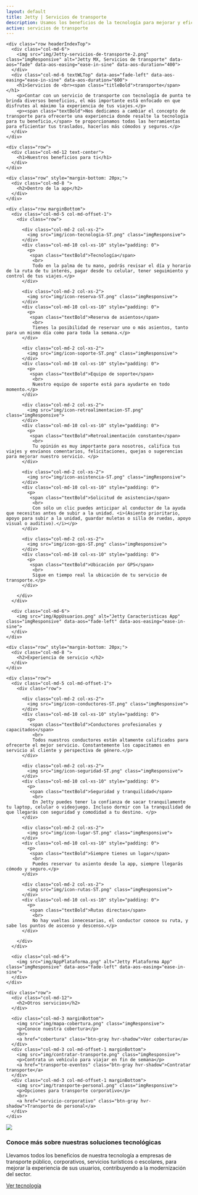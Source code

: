 ```yaml
---
layout: default
title: Jetty | Servicios de transporte
description: Usamos los beneficios de la tecnología para mejorar y eficientar tu movilidad en la ciudad, Nosotros nos encargamos de ofrecerte el mejor servicio,    Soluciones Tecnológicas.
active: servicios de transporte
---
```


<div class="container-fluid">
  <div class="container marginBottom">

    <div class="row headerIndexTop">
      <div class="col-md-6">
        <img src="img/Jetty-servicios-de-transporte-2.png" class="imgResponsive" alt="Jetty MX, Servicios de transporte" data-aos="fade" data-aos-easing="ease-in-sine" data-aos-duration="400">
      </div>
      <div class="col-md-6 textWLTop" data-aos="fade-left" data-aos-easing="ease-in-sine" data-aos-duration="600">
        <h1>Servicios de <br><span class="titleBold">transporte</span></h1>
        <p>Contar con un servicio de transporte con tecnología de punta te brinda diversos beneficios, el más importante está enfocado en que disfrutes al máximo la experiencia de tus viajes.</p>
        <p><span class="textBold">Nos dedicamos a cambiar el concepto de transporte para ofrecerte una experiencia donde resalte la tecnología para tu beneficio,</span> te proporcionamos todas las herramientas para eficientar tus traslados, hacerlos más cómodos y seguros.</p>
      </div>
    </div>

    <div class="row">
      <div class="col-md-12 text-center">
        <h1>Nuestros beneficios para ti</h1>
      </div>
    </div>

    <div class="row" style="margin-bottom: 20px;">
      <div class="col-md-8 ">
        <h2>Dentro de la app</h2>
      </div>
    </div>

    <div class="row marginBottom">
      <div class="col-md-5 col-md-offset-1">
        <div class="row">

          <div class="col-md-2 col-xs-2">
            <img src="img/icon-tecnologia-ST.png" class="imgResponsive">
          </div>
          <div class="col-md-10 col-xs-10" style="padding: 0">
            <p>
             <span class="textBold">Tecnología</span>
              <br>
              Todo en la palma de tu mano, podrás revisar el día y horario de la ruta de tu interés, pagar desde tu celular, tener seguimiento y control de tus viajes.</p>
          </div>

          <div class="col-md-2 col-xs-2">
            <img src="img/icon-reserva-ST.png" class="imgResponsive">
          </div>
          <div class="col-md-10 col-xs-10" style="padding: 0">
            <p>
             <span class="textBold">Reserva de asientos</span>
              <br>
              Tienes la posibilidad de reservar uno o más asientos, tanto para un mismo día como para toda la semana.</p>
          </div>

          <div class="col-md-2 col-xs-2">
            <img src="img/icon-soporte-ST.png" class="imgResponsive">
          </div>
          <div class="col-md-10 col-xs-10" style="padding: 0">
            <p>
             <span class="textBold">Equipo de soporte</span>
              <br>
              Nuestro equipo de soporte está para ayudarte en todo momento.</p>
          </div>

          <div class="col-md-2 col-xs-2">
            <img src="img/icon-retroalimentacion-ST.png" class="imgResponsive">
          </div>
          <div class="col-md-10 col-xs-10" style="padding: 0">
            <p>
             <span class="textBold">Retroalimentación constante</span>
              <br>
              Tu opinión es muy importante para nosotros, califica tus viajes y envíanos comentarios, felicitaciones, quejas o sugerencias para mejorar nuestro servicio. </p>
          </div>

          <div class="col-md-2 col-xs-2">
            <img src="img/icon-asistencia-ST.png" class="imgResponsive">
          </div>
          <div class="col-md-10 col-xs-10" style="padding: 0">
            <p>
             <span class="textBold">Solicitud de asistencia</span>
              <br>
              Con sólo un clic puedes anticipar al conductor de la ayuda que necesitas antes de subir a la unidad. <i>(Asiento prioritario, apoyo para subir a la unidad, guardar muletas o silla de ruedas, apoyo visual o auditivo).</i></p>
          </div>

          <div class="col-md-2 col-xs-2">
            <img src="img/icon-gps-ST.png" class="imgResponsive">
          </div>
          <div class="col-md-10 col-xs-10" style="padding: 0">
            <p>
             <span class="textBold">Ubicación por GPS</span>
              <br>
              Sigue en tiempo real la ubicación de tu servicio de transporte.</p>
          </div>

        </div>
      </div>

      <div class="col-md-6">
        <img src="img/AppUsuarios.png" alt="Jetty Caracteristicas App" class="imgResponsive" data-aos="fade-left" data-aos-easing="ease-in-sine">
      </div>
    </div>

    <div class="row" style="margin-bottom: 20px;">
      <div class="col-md-8 ">
        <h2>Experiencia de servicio </h2>
      </div>
    </div>

    <div class="row">
      <div class="col-md-5 col-md-offset-1">
        <div class="row">

          <div class="col-md-2 col-xs-2">
            <img src="img/icon-conductores-ST.png" class="imgResponsive">
          </div>
          <div class="col-md-10 col-xs-10" style="padding: 0">
            <p>
             <span class="textBold">Conductores profesionales y capacitados</span>
              <br>
              Todos nuestros conductores están altamente calificados para ofrecerte el mejor servicio. Constantemente los capacitamos en servicio al cliente y perspectiva de género.</p>
          </div>

          <div class="col-md-2 col-xs-2">
            <img src="img/icon-seguridad-ST.png" class="imgResponsive">
          </div>
          <div class="col-md-10 col-xs-10" style="padding: 0">
            <p>
             <span class="textBold">Seguridad y tranquilidad</span>
              <br>
              En Jetty puedes tener la confianza de sacar tranquilamente tu laptop, celular o videojuego. Incluso dormir con la tranquilidad de que llegarás con seguridad y comodidad a tu destino. </p>
          </div>

          <div class="col-md-2 col-xs-2">
            <img src="img/icon-lugar-ST.png" class="imgResponsive">
          </div>
          <div class="col-md-10 col-xs-10" style="padding: 0">
            <p>
             <span class="textBold">Siempre tienes un lugar</span>
              <br>
              Puedes reservar tu asiento desde la app, siempre llegarás cómodo y seguro.</p>
          </div>

          <div class="col-md-2 col-xs-2">
            <img src="img/icon-rutas-ST.png" class="imgResponsive">
          </div>
          <div class="col-md-10 col-xs-10" style="padding: 0">
            <p>
             <span class="textBold">Rutas directas</span>
              <br>
              No hay vueltas innecesarias, el conductor conoce su ruta, y sabe los puntos de ascenso y descenso.</p>
          </div>

        </div>
      </div>

      <div class="col-md-6">
        <img src="img/AppPlataforma.png" alt="Jetty Plataforma App" class="imgResponsive" data-aos="fade-left" data-aos-easing="ease-in-sine">
      </div>
    </div>

    <div class="row">
      <div class="col-md-12">
        <h2>Otros servicios</h2>
      </div>

      <div class="col-md-3 marginBottom">
        <img src="img/mapa-cobertura.png" class="imgResponsive">
        <p>Conoce nuestra cobertura</p>
        <br>
        <a href="cobertura" class="btn-gray hvr-shadow">Ver cobertura</a>
      </div>
      <div class="col-md-3 col-md-offset-1 marginBottom">
        <img src="img/contratar-transporte.png" class="imgResponsive">
        <p>Contrata un vehículo para viajar en fin de semana</p>
        <a href="transporte-eventos" class="btn-gray hvr-shadow">Contratar transporte</a>
      </div>
      <div class="col-md-3 col-md-offset-1 marginBottom">
        <img src="img/transporte-personal.png" class="imgResponsive">
        <p>Opciones para transporte corporativo</p>
        <br>
        <a href="servicio-corporativo" class="btn-gray hvr-shadow">Transporte de personal</a>
      </div>
    </div>

  </div>
</div>

<div class="container-fluid backWave">
  <div class="container marginBottom">
    <div class="col-md-5">
      <img src="img/Jetty-Soluciones-tecnologicas.png" class="imgResponsive">
    </div>
    <div class="col-md-7 textInfoFooter">
      <h3>Conoce más sobre nuestras soluciones tecnológicas</h3>
      <p>Llevamos todos los beneficios de nuestra tecnología a empresas de <span class="textBold">transporte público, corporativos, servicios turísticos o escolares,</span> para mejorar la experiencia de sus usuarios, contribuyendo a la modernización del sector.</p>
      <a href="soluciones-tecnologicas" class="btn-green hvr-shadow">Ver tecnología</a>
    </div>
  </div>
</div>

